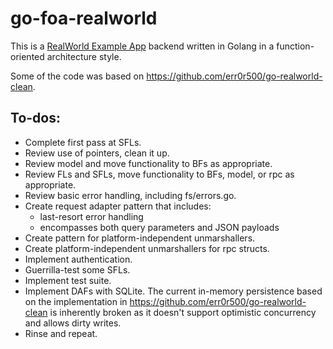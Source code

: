 # go-foa-realworld

This is a [RealWorld Example App](https://github.com/gothinkster/realworld) backend written in Golang in a
function-oriented architecture style.

Some of the code was based on https://github.com/err0r500/go-realworld-clean.

## To-dos:

* Complete first pass at SFLs.
* Review use of pointers, clean it up.
* Review model and move functionality to BFs as appropriate.
* Review FLs and SFLs, move functionality to BFs, model, or rpc as appropriate.
* Review basic error handling, including fs/errors.go.
* Create request adapter pattern that includes:
    - last-resort error handling
    - encompasses both query parameters and JSON payloads
* Create pattern for platform-independent unmarshallers.
* Create platform-independent unmarshallers for rpc structs.
* Implement authentication.
* Guerrilla-test some SFLs.
* Implement test suite.
* Implement DAFs with SQLite. The current in-memory persistence based on the implementation in
  https://github.com/err0r500/go-realworld-clean is inherently broken as it doesn't support optimistic concurrency and
  allows dirty writes.
* Rinse and repeat.
